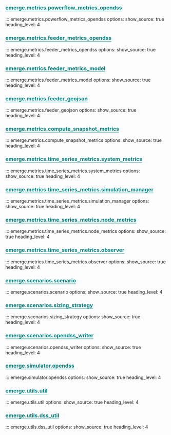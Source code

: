 ### <p style="color:teal;border-bottom:1px solid teal;width:max-content;"> emerge.metrics.powerflow_metrics_opendss </p>

::: emerge.metrics.powerflow_metrics_opendss
    options:
      show_source: true
      heading_level: 4

### <p style="color:teal;border-bottom:1px solid teal;width:max-content;">emerge.metrics.feeder_metrics_opendss </p>

::: emerge.metrics.feeder_metrics_opendss
    options:
      show_source: true
      heading_level: 4

### <p style="color:teal;border-bottom:1px solid teal;width:max-content;">emerge.metrics.feeder_metrics_model </p>

::: emerge.metrics.feeder_metrics_model
    options:
      show_source: true
      heading_level: 4

### <p style="color:teal;border-bottom:1px solid teal;width:max-content;">emerge.metrics.feeder_geojson </p>

::: emerge.metrics.feeder_geojson
    options:
      show_source: true
      heading_level: 4

### <p style="color:teal;border-bottom:1px solid teal;width:max-content;">emerge.metrics.compute_snapshot_metrics </p>

::: emerge.metrics.compute_snapshot_metrics
    options:
      show_source: true
      heading_level: 4

### <p style="color:teal;border-bottom:1px solid teal;width:max-content;">emerge.metrics.time_series_metrics.system_metrics </p>

::: emerge.metrics.time_series_metrics.system_metrics
    options:
      show_source: true
      heading_level: 4

### <p style="color:teal;border-bottom:1px solid teal;width:max-content;">emerge.metrics.time_series_metrics.simulation_manager </p>

::: emerge.metrics.time_series_metrics.simulation_manager
    options:
      show_source: true
      heading_level: 4

### <p style="color:teal;border-bottom:1px solid teal;width:max-content;">emerge.metrics.time_series_metrics.node_metrics </p>

::: emerge.metrics.time_series_metrics.node_metrics
    options:
      show_source: true
      heading_level: 4

### <p style="color:teal;border-bottom:1px solid teal;width:max-content;">emerge.metrics.time_series_metrics.observer </p>

::: emerge.metrics.time_series_metrics.observer
    options:
      show_source: true
      heading_level: 4


### <p style="color:teal;border-bottom:1px solid teal;width:max-content;">emerge.scenarios.scenario </p>

::: emerge.scenarios.scenario
    options:
      show_source: true
      heading_level: 4

### <p style="color:teal;border-bottom:1px solid teal;width:max-content;">emerge.scenarios.sizing_strategy </p>

::: emerge.scenarios.sizing_strategy
    options:
      show_source: true
      heading_level: 4

### <p style="color:teal;border-bottom:1px solid teal;width:max-content;">emerge.scenarios.opendss_writer </p>

::: emerge.scenarios.opendss_writer
    options:
      show_source: true
      heading_level: 4


### <p style="color:teal;border-bottom:1px solid teal;width:max-content;">emerge.simulator.opendss </p>

::: emerge.simulator.opendss
    options:
      show_source: true
      heading_level: 4

### <p style="color:teal;border-bottom:1px solid teal;width:max-content;">emerge.utils.util </p>

::: emerge.utils.util
    options:
      show_source: true
      heading_level: 4

### <p style="color:teal;border-bottom:1px solid teal;width:max-content;">emerge.utils.dss_util </p>

::: emerge.utils.dss_util
    options:
      show_source: true
      heading_level: 4